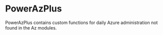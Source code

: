 # PowerAzPlus
PowerAzPlus contains custom functions for daily Azure administration not found in the Az modules.
